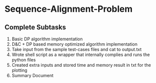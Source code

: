 # Sequence-Alignment-Problem
## Complete Subtasks
1. Basic DP algorithm implementation
2. D&C + DP  based memory optimized algorithm implementation
3. Take input from the sample test-cases files and cat to output.txt
4. Wrote shell script as a wrapper that internally complies and runs the python files
5. Created extra inputs and stored time and memory result in txt for the plotting
6. Summary Document